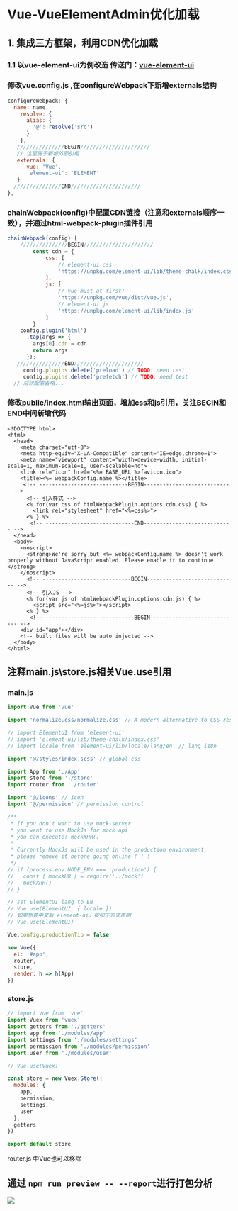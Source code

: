 # Vue-VueElementAdmin优化加载

## 1. 集成三方框架，利用CDN优化加载

### 1.1 以vue-element-ui为例改造   传送门：[vue-element-ui](https://panjiachen.github.io/vue-element-admin-site/zh/guide/advanced/cdn.html)

### 修改vue.config.js ,在configureWebpack下新增externals结构

```js
configureWebpack: {
  name: name,
    resolve: {
      alias: {
        '@': resolve('src')
      }
    },
   ///////////////BEGIN//////////////////////
   // 这里属于新增外部引用
   externals: {
      vue: 'Vue',
      'element-ui': 'ELEMENT'
   }
  ///////////////END//////////////////////
},
```

### chainWebpack(config)中配置CDN链接（注意和externals顺序一致），并通过html-webpack-plugin插件引用

```js
chainWebpack(config) {
    ///////////////BEGIN//////////////////////
		const cdn = {
			css: [
				// element-ui css
				'https://unpkg.com/element-ui/lib/theme-chalk/index.css'
			],
			js: [
				// vue must at first!
				'https://unpkg.com/vue/dist/vue.js',
				// element-ui js
				'https://unpkg.com/element-ui/lib/index.js'
			]
		}
    config.plugin('html')
      .tap(args => {
        args[0].cdn = cdn
        return args
      });
   ///////////////END//////////////////////
	 config.plugins.delete('preload') // TODO: need test
	 config.plugins.delete('prefetch') // TODO: need test
  // 后续配置省略...
```

### 修改public/index.html输出页面，增加css和js引用，关注BEGIN和END中间新增代码

```
<!DOCTYPE html>
<html>
  <head>
    <meta charset="utf-8">
    <meta http-equiv="X-UA-Compatible" content="IE=edge,chrome=1">
    <meta name="viewport" content="width=device-width, initial-scale=1, maximum-scale=1, user-scalable=no">
    <link rel="icon" href="<%= BASE_URL %>favicon.ico">
    <title><%= webpackConfig.name %></title>
     <!-- ----------------------------BEGIN---------------------------- --> 
      <!-- 引入样式 -->
      <% for(var css of htmlWebpackPlugin.options.cdn.css) { %>
        <link rel="stylesheet" href="<%=css%>">
      <% } %>
       <!-- ----------------------------END---------------------------- --> 
  </head>
  <body>
    <noscript>
      <strong>We're sorry but <%= webpackConfig.name %> doesn't work properly without JavaScript enabled. Please enable it to continue.</strong>
    </noscript>
      <!-- ----------------------------BEGIN---------------------------- --> 
      <!-- 引入JS -->
      <% for(var js of htmlWebpackPlugin.options.cdn.js) { %>
        <script src="<%=js%>"></script>
      <% } %>
       <!-- ----------------------------BEGIN---------------------------- --> 
    <div id="app"></div>
    <!-- built files will be auto injected -->
  </body>
</html>
```

## 注释main.js\store.js相关Vue.use引用

### main.js

```js
import Vue from 'vue'

import 'normalize.css/normalize.css' // A modern alternative to CSS resets

// import ElementUI from 'element-ui'
// import 'element-ui/lib/theme-chalk/index.css'
// import locale from 'element-ui/lib/locale/lang/en' // lang i18n

import '@/styles/index.scss' // global css

import App from './App'
import store from './store'
import router from './router'

import '@/icons' // icon
import '@/permission' // permission control

/**
 * If you don't want to use mock-server
 * you want to use MockJs for mock api
 * you can execute: mockXHR()
 *
 * Currently MockJs will be used in the production environment,
 * please remove it before going online ! ! !
 */
// if (process.env.NODE_ENV === 'production') {
//   const { mockXHR } = require('../mock')
//   mockXHR()
// }

// set ElementUI lang to EN
// Vue.use(ElementUI, { locale })
// 如果想要中文版 element-ui，按如下方式声明
// Vue.use(ElementUI)

Vue.config.productionTip = false

new Vue({
  el: '#app',
  router,
  store,
  render: h => h(App)
})
```

### store.js

```js
// import Vue from 'vue'
import Vuex from 'vuex'
import getters from './getters'
import app from './modules/app'
import settings from './modules/settings'
import permission from './modules/permission'
import user from './modules/user'

// Vue.use(Vuex)

const store = new Vuex.Store({
  modules: {
    app,
    permission,
    settings,
    user
  },
  getters
})

export default store
```

router.js 中Vue也可以移除

## 通过 `npm run preview -- --report`进行打包分析

![](https://camo.githubusercontent.com/0c5bdc47aeaecc340b9a5a88325b49885538bf90/68747470733a2f2f70616e6a69616368656e2e6769746875622e696f2f696d616765732f656c656d656e742d63646e2e706e67)